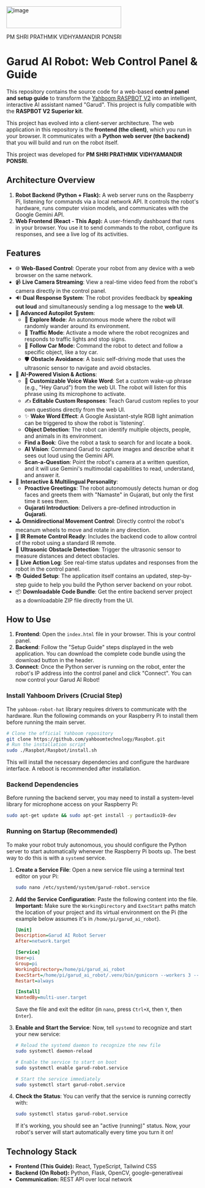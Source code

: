 <img width="300" height="57" alt="image" src="https://github.com/user-attachments/assets/b2fb7d68-42d1-4262-9f2b-0592baaa51e6" />

PM SHRI PRATHMIK VIDHYAMANDIR PONSRI


# Garud AI Robot: Web Control Panel & Guide

This repository contains the source code for a web-based **control panel and setup guide** to transform the [Yahboom RASPBOT V2](https://www.yahboom.net/study/RASPBOT-V2) into an intelligent, interactive AI assistant named "Garud". This project is fully compatible with the **RASPBOT V2 Superior kit**.

This project has evolved into a client-server architecture. The web application in this repository is the **frontend (the client)**, which you run in your browser. It communicates with a **Python web server (the backend)** that you will build and run on the robot itself.

This project was developed for **PM SHRI PRATHMIK VIDHYAMANDIR PONSRI**.

## Architecture Overview

1.  **Robot Backend (Python + Flask):** A web server runs on the Raspberry Pi, listening for commands via a local network API. It controls the robot's hardware, runs computer vision models, and communicates with the Google Gemini API.
2.  **Web Frontend (React - This App):** A user-friendly dashboard that runs in your browser. You use it to send commands to the robot, configure its responses, and see a live log of its activities.



## Features

-   🌐 **Web-Based Control**: Operate your robot from any device with a web browser on the same network.
-   📹 **Live Camera Streaming**: View a real-time video feed from the robot's camera directly in the control panel.
-   🔊 **Dual Response System**: The robot provides feedback by **speaking out loud** and simultaneously sending a log message to the **web UI**.
-   🤖 **Advanced Autopilot System**:
    -   🧭 **Explore Mode**: An autonomous mode where the robot will randomly wander around its environment.
    -   🚦 **Traffic Mode**: Activate a mode where the robot recognizes and responds to traffic lights and stop signs.
    -   🚗 **Follow Car Mode**: Command the robot to detect and follow a specific object, like a toy car.
    -   🛡️ **Obstacle Avoidance**: A basic self-driving mode that uses the ultrasonic sensor to navigate and avoid obstacles.
-   🧠 **AI-Powered Vision & Actions**:
    -   🎤 **Customizable Voice Wake Word**: Set a custom wake-up phrase (e.g., "Hey Garud") from the web UI. The robot will listen for this phrase using its microphone to activate.
    -   ✍️ **Editable Custom Responses**: Teach Garud custom replies to your own questions directly from the web UI.
    -   ✨ **Wake Word Effect**: A Google Assistant-style RGB light animation can be triggered to show the robot is 'listening'.
    -   **Object Detection**: The robot can identify multiple objects, people, and animals in its environment.
    -   **Find a Book**: Give the robot a task to search for and locate a book.
    -   **AI Vision**: Command Garud to capture images and describe what it sees out loud using the Gemini API.
    -   **Scan-a-Question**: Point the robot's camera at a written question, and it will use Gemini's multimodal capabilities to read, understand, and answer it.
-   💬 **Interactive & Multilingual Personality**:
    -   **Proactive Greetings**: The robot autonomously detects human or dog faces and greets them with "Namaste" in Gujarati, but only the first time it sees them.
    -   **Gujarati Introduction**: Delivers a pre-defined introduction in **Gujarati**.
-   🕹️ **Omnidirectional Movement Control**: Directly control the robot's mecanum wheels to move and rotate in any direction.
-   📡 **IR Remote Control Ready**: Includes the backend code to allow control of the robot using a standard IR remote.
-   📏 **Ultrasonic Obstacle Detection**: Trigger the ultrasonic sensor to measure distances and detect obstacles.
-   🔴 **Live Action Log**: See real-time status updates and responses from the robot in the control panel.
-   📚 **Guided Setup**: The application itself contains an updated, step-by-step guide to help you build the Python server backend on your robot.
-   📦 **Downloadable Code Bundle**: Get the entire backend server project as a downloadable ZIP file directly from the UI.

## How to Use

1.  **Frontend**: Open the `index.html` file in your browser. This is your control panel.
2.  **Backend**: Follow the "Setup Guide" steps displayed in the web application. You can download the complete code bundle using the download button in the header.
3.  **Connect**: Once the Python server is running on the robot, enter the robot's IP address into the control panel and click "Connect". You can now control your Garud AI Robot!

### Install Yahboom Drivers (Crucial Step)
The `yahboom-robot-hat` library requires drivers to communicate with the hardware. Run the following commands on your Raspberry Pi to install them before running the main server.

```bash
# Clone the official Yahboom repository
git clone https://github.com/yahboomtechnology/Raspbot.git
# Run the installation script
sudo ./Raspbot/Raspbot/install.sh
```
This will install the necessary dependencies and configure the hardware interface. A reboot is recommended after installation.

### Backend Dependencies
Before running the backend server, you may need to install a system-level library for microphone access on your Raspberry Pi:
```bash
sudo apt-get update && sudo apt-get install -y portaudio19-dev
```

### Running on Startup (Recommended)

To make your robot truly autonomous, you should configure the Python server to start automatically whenever the Raspberry Pi boots up. The best way to do this is with a `systemd` service.

1.  **Create a Service File**: Open a new service file using a terminal text editor on your Pi:
    ```bash
    sudo nano /etc/systemd/system/garud-robot.service
    ```

2.  **Add the Service Configuration**: Paste the following content into the file. **Important:** Make sure the `WorkingDirectory` and `ExecStart` paths match the location of your project and its virtual environment on the Pi (the example below assumes it's in `/home/pi/garud_ai_robot`).

    ```ini
    [Unit]
    Description=Garud AI Robot Server
    After=network.target

    [Service]
    User=pi
    Group=pi
    WorkingDirectory=/home/pi/garud_ai_robot
    ExecStart=/home/pi/garud_ai_robot/.venv/bin/gunicorn --workers 3 --bind 0.0.0.0:5001 main:app
    Restart=always

    [Install]
    WantedBy=multi-user.target
    ```
    Save the file and exit the editor (in `nano`, press `Ctrl+X`, then `Y`, then `Enter`).

3.  **Enable and Start the Service**: Now, tell `systemd` to recognize and start your new service:
    ```bash
    # Reload the systemd daemon to recognize the new file
    sudo systemctl daemon-reload

    # Enable the service to start on boot
    sudo systemctl enable garud-robot.service

    # Start the service immediately
    sudo systemctl start garud-robot.service
    ```

4.  **Check the Status**: You can verify that the service is running correctly with:
    ```bash
    sudo systemctl status garud-robot.service
    ```
    If it's working, you should see an "active (running)" status. Now, your robot's server will start automatically every time you turn it on!

## Technology Stack

-   **Frontend (This Guide):** React, TypeScript, Tailwind CSS
-   **Backend (On Robot):** Python, Flask, OpenCV, google-generativeai
-   **Communication:** REST API over local network
